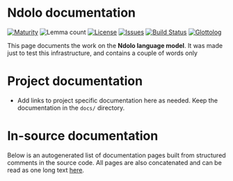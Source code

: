 # Ndolo documentation

[![Maturity](https://img.shields.io/endpoint?url=https%3A%2F%2Fraw.githubusercontent.com%2Fgiellalt%2Flang-ndl%2Fgh-pages%2Fmaturity.json)](https://giellalt.github.io/MaturityClassification.html)
![Lemma count](https://img.shields.io/endpoint?url=https%3A%2F%2Fraw.githubusercontent.com%2Fgiellalt%2Flang-ndl%2Fgh-pages%2Flemmacount.json)
[![License](https://img.shields.io/github/license/giellalt/lang-ndl)](https://github.com/giellalt/lang-ndl/blob/main/LICENSE)
[![Issues](https://img.shields.io/github/issues/giellalt/lang-ndl)](https://github.com/giellalt/lang-ndl/issues)
[![Build Status](https://builds.giellalt.org/api/badge/lang-ndl?label=CI)](https://builds.giellalt.org/pipelines/lang-ndl/builds/latest)
[![Glottolog](https://img.shields.io/badge/Glottolog-green)](https://glottolog.org/resource/languoid/id/ndol1238)

This page documents the work on the **Ndolo language model**. 
It was made just to test this infrastructure, and contains a couple of words only

# Project documentation

* Add links to project specific documentation here as needed. Keep the documentation in the `docs/` directory.

# In-source documentation

Below is an autogenerated list of documentation pages built from structured comments in the source code. All pages are also concatenated and can be read as one long text [here](ndl.md).
